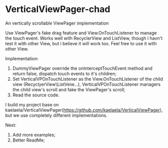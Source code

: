 # VerticalViewPager-chad
An vertically scrollable ViewPager implementation

Use ViewPager's fake drag feature and View.OnTouchListener to manage the touch event. Works well with RecyclerView and ListView, though i havn't test it with other View, but i believe it will work too. Feel free to use it with other View.

Implementation:
  1. DummyViewPager override the onInterceptTouchEvent method and return false, dispatch touch events to it's children;
  2. Set VerticalVPOnTouchListener as the View.OnTouchListener of the child view (RecyclyerView\ListVeiw...), VerticalVPOnTouchListener managers the child view's scroll and fake the ViewPager's scroll;
  3. Read the source code.
  
I build my project base on kaelaela/VerticalViewPager(https://github.com/kaelaela/VerticalViewPager), but we use completely different implementations.

Next:
  1. Add more examples;
  2. Better ReadMe;
